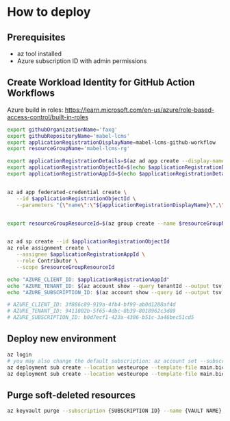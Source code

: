 # How to deploy

## Prerequisites
- az tool installed
- Azure subscription ID with admin permissions



## Create Workload Identity for GitHub Action Workflows

Azure build in roles: https://learn.microsoft.com/en-us/azure/role-based-access-control/built-in-roles

```bash
export githubOrganizationName='faxg'
export githubRepositoryName='mabel-lcms'
export applicationRegistrationDisplayName=mabel-lcms-github-workflow
export resourceGroupName='mabel-lcms-rg'

export applicationRegistrationDetails=$(az ad app create --display-name $applicationRegistrationDisplayName)
export applicationRegistrationObjectId=$(echo $applicationRegistrationDetails | jq -r '.id')
export applicationRegistrationAppId=$(echo $applicationRegistrationDetails | jq -r '.appId')


az ad app federated-credential create \
   --id $applicationRegistrationObjectId \
   --parameters "{\"name\":\"${applicationRegistrationDisplayName}\",\"issuer\":\"https://token.actions.githubusercontent.com\",\"subject\":\"repo:${githubOrganizationName}/${githubRepositoryName}:ref:refs/heads/main\",\"audiences\":[\"api://AzureADTokenExchange\"]}"


export resourceGroupResourceId=$(az group create --name $resourceGroupName --location westeurope --query id --output tsv)


az ad sp create --id $applicationRegistrationObjectId
az role assignment create \
   --assignee $applicationRegistrationAppId \
   --role Contributor \
   --scope $resourceGroupResourceId

echo "AZURE_CLIENT_ID: $applicationRegistrationAppId"
echo "AZURE_TENANT_ID: $(az account show --query tenantId --output tsv)"
echo "AZURE_SUBSCRIPTION_ID: $(az account show --query id --output tsv)"

# AZURE_CLIENT_ID: 3f886c89-919a-4fb4-bf99-ab0d1288af4d
# AZURE_TENANT_ID: 9411802b-5f65-4dbc-8b39-8018962c3d89
# AZURE_SUBSCRIPTION_ID: b0d7ecf1-423a-4386-b51c-3a46bec51cd5
```




## Deploy new environment
```bash
az login
# you may also change the default subscription: az account set --subscription <your-subscription-id>
az deployment sub create --location westeurope --template-file main.bicep 
az deployment sub create --location westeurope --template-file main.bicep --parameter @parameters.local.json
```

## Purge soft-deleted resources
```bash
az keyvault purge --subscription {SUBSCRIPTION ID} --name {VAULT NAME}
```